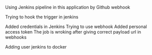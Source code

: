 Using Jenkins pipeline in this application by Github webhook

Trying to hook the trigger in jenkins

Added credentials in Jenkins
Trying to use webhook
Added personal access token
The job is wroking after giving correct payload url in webhooks

Adding user jenkins to docker 
